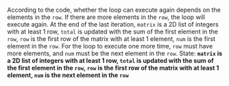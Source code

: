 According to the code, whether the loop can execute again depends on the elements in the `row`. If there are more elements in the `row`, the loop will execute again. At the end of the last iteration, `matrix` is a 2D list of integers with at least 1 row, `total` is updated with the sum of the first element in the `row`, `row` is the first row of the matrix with at least 1 element, `num` is the first element in the `row`. For the loop to execute one more time, `row` must have more elements, and `num` must be the next element in the `row`.
State: **`matrix` is a 2D list of integers with at least 1 row, `total` is updated with the sum of the first element in the `row`, `row` is the first row of the matrix with at least 1 element, `num` is the next element in the `row`**